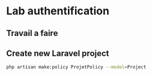 # Lab authentification

## Travail a faire

<!-- To do :  -->

## Create new Laravel project
```bash
php artisan make:policy ProjetPolicy --model=Project
```

